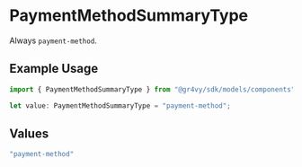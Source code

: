 # PaymentMethodSummaryType

Always `payment-method`.

## Example Usage

```typescript
import { PaymentMethodSummaryType } from "@gr4vy/sdk/models/components";

let value: PaymentMethodSummaryType = "payment-method";
```

## Values

```typescript
"payment-method"
```